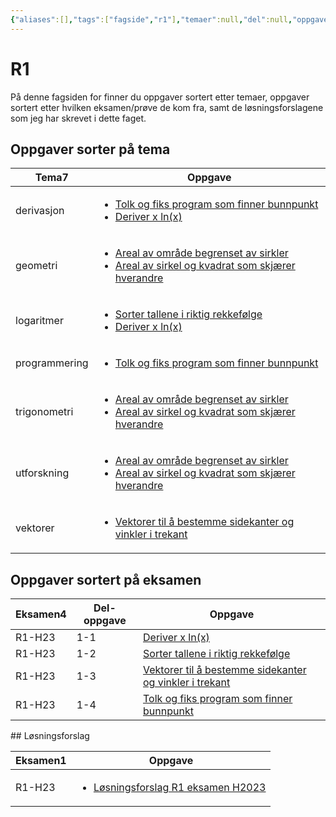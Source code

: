 ```yaml
---
{"aliases":[],"tags":["fagside","r1"],"temaer":null,"del":null,"oppgave":null,"fag":"r1","eksamen":null,"dg-publish":true,"title":"R1","date":"2023-11-15","modified":"2023-11-15","permalink":"/fagsider/r1/","dgPassFrontmatter":true}
---
```



# R1
På denne fagsiden for  finner du oppgaver sortert etter temaer, oppgaver sortert etter hvilken eksamen/prøve de kom fra, samt de løsningsforslagene som jeg har skrevet i dette faget.

## Oppgaver sorter på tema
<div><table class="dataview table-view-table"><thead class="table-view-thead"><tr class="table-view-tr-header"><th class="table-view-th"><span>Tema</span><span class="dataview small-text">7</span></th><th class="table-view-th"><span>Oppgave</span></th></tr></thead><tbody class="table-view-tbody"><tr><td><span>derivasjon</span></td><td><ul class="dataview dataview-ul dataview-result-list-ul"><li class="dataview-result-list-li"><span><a data-tooltip-position="top" aria-label="Tolk og fiks program som finner bunnpunkt.md" data-href="Tolk og fiks program som finner bunnpunkt.md" href="Tolk og fiks program som finner bunnpunkt.md" class="internal-link" target="_blank" rel="noopener">Tolk og fiks program som finner bunnpunkt</a></span></li><li class="dataview-result-list-li"><span><a data-tooltip-position="top" aria-label="Deriver x ln(x).md" data-href="Deriver x ln(x).md" href="Deriver x ln(x).md" class="internal-link" target="_blank" rel="noopener">Deriver x ln(x)</a></span></li></ul></td></tr><tr><td><span>geometri</span></td><td><ul class="dataview dataview-ul dataview-result-list-ul"><li class="dataview-result-list-li"><span><a data-tooltip-position="top" aria-label="Areal av område begrenset av sirkler.md" data-href="Areal av område begrenset av sirkler.md" href="Areal av område begrenset av sirkler.md" class="internal-link" target="_blank" rel="noopener">Areal av område begrenset av sirkler</a></span></li><li class="dataview-result-list-li"><span><a data-tooltip-position="top" aria-label="Areal av sirkel og kvadrat som skjærer hverandre.md" data-href="Areal av sirkel og kvadrat som skjærer hverandre.md" href="Areal av sirkel og kvadrat som skjærer hverandre.md" class="internal-link" target="_blank" rel="noopener">Areal av sirkel og kvadrat som skjærer hverandre</a></span></li></ul></td></tr><tr><td><span>logaritmer</span></td><td><ul class="dataview dataview-ul dataview-result-list-ul"><li class="dataview-result-list-li"><span><a data-tooltip-position="top" aria-label="Sorter tallene i riktig rekkefølge.md" data-href="Sorter tallene i riktig rekkefølge.md" href="Sorter tallene i riktig rekkefølge.md" class="internal-link" target="_blank" rel="noopener">Sorter tallene i riktig rekkefølge</a></span></li><li class="dataview-result-list-li"><span><a data-tooltip-position="top" aria-label="Deriver x ln(x).md" data-href="Deriver x ln(x).md" href="Deriver x ln(x).md" class="internal-link" target="_blank" rel="noopener">Deriver x ln(x)</a></span></li></ul></td></tr><tr><td><span>programmering</span></td><td><ul class="dataview dataview-ul dataview-result-list-ul"><li class="dataview-result-list-li"><span><a data-tooltip-position="top" aria-label="Tolk og fiks program som finner bunnpunkt.md" data-href="Tolk og fiks program som finner bunnpunkt.md" href="Tolk og fiks program som finner bunnpunkt.md" class="internal-link" target="_blank" rel="noopener">Tolk og fiks program som finner bunnpunkt</a></span></li></ul></td></tr><tr><td><span>trigonometri</span></td><td><ul class="dataview dataview-ul dataview-result-list-ul"><li class="dataview-result-list-li"><span><a data-tooltip-position="top" aria-label="Areal av område begrenset av sirkler.md" data-href="Areal av område begrenset av sirkler.md" href="Areal av område begrenset av sirkler.md" class="internal-link" target="_blank" rel="noopener">Areal av område begrenset av sirkler</a></span></li><li class="dataview-result-list-li"><span><a data-tooltip-position="top" aria-label="Areal av sirkel og kvadrat som skjærer hverandre.md" data-href="Areal av sirkel og kvadrat som skjærer hverandre.md" href="Areal av sirkel og kvadrat som skjærer hverandre.md" class="internal-link" target="_blank" rel="noopener">Areal av sirkel og kvadrat som skjærer hverandre</a></span></li></ul></td></tr><tr><td><span>utforskning</span></td><td><ul class="dataview dataview-ul dataview-result-list-ul"><li class="dataview-result-list-li"><span><a data-tooltip-position="top" aria-label="Areal av område begrenset av sirkler.md" data-href="Areal av område begrenset av sirkler.md" href="Areal av område begrenset av sirkler.md" class="internal-link" target="_blank" rel="noopener">Areal av område begrenset av sirkler</a></span></li><li class="dataview-result-list-li"><span><a data-tooltip-position="top" aria-label="Areal av sirkel og kvadrat som skjærer hverandre.md" data-href="Areal av sirkel og kvadrat som skjærer hverandre.md" href="Areal av sirkel og kvadrat som skjærer hverandre.md" class="internal-link" target="_blank" rel="noopener">Areal av sirkel og kvadrat som skjærer hverandre</a></span></li></ul></td></tr><tr><td><span>vektorer</span></td><td><ul class="dataview dataview-ul dataview-result-list-ul"><li class="dataview-result-list-li"><span><a data-tooltip-position="top" aria-label="Vektorer til å bestemme sidekanter og vinkler i trekant.md" data-href="Vektorer til å bestemme sidekanter og vinkler i trekant.md" href="Vektorer til å bestemme sidekanter og vinkler i trekant.md" class="internal-link" target="_blank" rel="noopener">Vektorer til å bestemme sidekanter og vinkler i trekant</a></span></li></ul></td></tr></tbody></table></div>

## Oppgaver sortert på eksamen
<div><table class="dataview table-view-table"><thead class="table-view-thead"><tr class="table-view-tr-header"><th class="table-view-th"><span>Eksamen</span><span class="dataview small-text">4</span></th><th class="table-view-th"><span>Del-oppgave</span></th><th class="table-view-th"><span>Oppgave</span></th></tr></thead><tbody class="table-view-tbody"><tr><td><span>R1-H23</span></td><td><span>1-1</span></td><td><span><a data-tooltip-position="top" aria-label="Deriver x ln(x).md" data-href="Deriver x ln(x).md" href="Deriver x ln(x).md" class="internal-link" target="_blank" rel="noopener">Deriver x ln(x)</a></span></td></tr><tr><td><span>R1-H23</span></td><td><span>1-2</span></td><td><span><a data-tooltip-position="top" aria-label="Sorter tallene i riktig rekkefølge.md" data-href="Sorter tallene i riktig rekkefølge.md" href="Sorter tallene i riktig rekkefølge.md" class="internal-link" target="_blank" rel="noopener">Sorter tallene i riktig rekkefølge</a></span></td></tr><tr><td><span>R1-H23</span></td><td><span>1-3</span></td><td><span><a data-tooltip-position="top" aria-label="Vektorer til å bestemme sidekanter og vinkler i trekant.md" data-href="Vektorer til å bestemme sidekanter og vinkler i trekant.md" href="Vektorer til å bestemme sidekanter og vinkler i trekant.md" class="internal-link" target="_blank" rel="noopener">Vektorer til å bestemme sidekanter og vinkler i trekant</a></span></td></tr><tr><td><span>R1-H23</span></td><td><span>1-4</span></td><td><span><a data-tooltip-position="top" aria-label="Tolk og fiks program som finner bunnpunkt.md" data-href="Tolk og fiks program som finner bunnpunkt.md" href="Tolk og fiks program som finner bunnpunkt.md" class="internal-link" target="_blank" rel="noopener">Tolk og fiks program som finner bunnpunkt</a></span></td></tr></tbody></table></div>
## Løsningsforslag
<div><table class="dataview table-view-table"><thead class="table-view-thead"><tr class="table-view-tr-header"><th class="table-view-th"><span>Eksamen</span><span class="dataview small-text">1</span></th><th class="table-view-th"><span>Oppgave</span></th></tr></thead><tbody class="table-view-tbody"><tr><td><span>R1-H23</span></td><td><ul class="dataview dataview-ul dataview-result-list-ul"><li class="dataview-result-list-li"><span><a data-tooltip-position="top" aria-label="Løsningsforslag/Løsningsforslag R1 eksamen H2023.md" data-href="Løsningsforslag/Løsningsforslag R1 eksamen H2023.md" href="Løsningsforslag/Løsningsforslag R1 eksamen H2023.md" class="internal-link" target="_blank" rel="noopener">Løsningsforslag R1 eksamen H2023</a></span></li></ul></td></tr></tbody></table></div>

